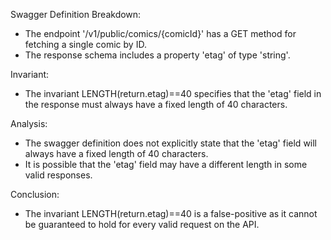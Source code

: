 Swagger Definition Breakdown:
- The endpoint '/v1/public/comics/{comicId}' has a GET method for fetching a single comic by ID.
- The response schema includes a property 'etag' of type 'string'.

Invariant:
- The invariant LENGTH(return.etag)==40 specifies that the 'etag' field in the response must always have a fixed length of 40 characters.

Analysis:
- The swagger definition does not explicitly state that the 'etag' field will always have a fixed length of 40 characters.
- It is possible that the 'etag' field may have a different length in some valid responses.

Conclusion:
- The invariant LENGTH(return.etag)==40 is a false-positive as it cannot be guaranteed to hold for every valid request on the API.
